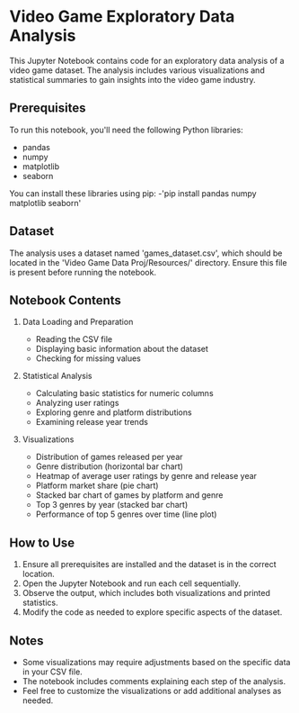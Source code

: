 # Video Game Exploratory Data Analysis

This Jupyter Notebook contains code for an exploratory data analysis of a video game dataset. The analysis includes various visualizations and statistical summaries to gain insights into the video game industry.

## Prerequisites

To run this notebook, you'll need the following Python libraries:

- pandas
- numpy
- matplotlib
- seaborn

You can install these libraries using pip:
-'pip install pandas numpy matplotlib seaborn'

## Dataset

The analysis uses a dataset named 'games_dataset.csv', which should be located in the 'Video Game Data Proj/Resources/' directory. Ensure this file is present before running the notebook.

## Notebook Contents

1. Data Loading and Preparation
   - Reading the CSV file
   - Displaying basic information about the dataset
   - Checking for missing values

2. Statistical Analysis
   - Calculating basic statistics for numeric columns
   - Analyzing user ratings
   - Exploring genre and platform distributions
   - Examining release year trends

3. Visualizations
   - Distribution of games released per year
   - Genre distribution (horizontal bar chart)
   - Heatmap of average user ratings by genre and release year
   - Platform market share (pie chart)
   - Stacked bar chart of games by platform and genre
   - Top 3 genres by year (stacked bar chart)
   - Performance of top 5 genres over time (line plot)

## How to Use

1. Ensure all prerequisites are installed and the dataset is in the correct location.
2. Open the Jupyter Notebook and run each cell sequentially.
3. Observe the output, which includes both visualizations and printed statistics.
4. Modify the code as needed to explore specific aspects of the dataset.

## Notes

- Some visualizations may require adjustments based on the specific data in your CSV file.
- The notebook includes comments explaining each step of the analysis.
- Feel free to customize the visualizations or add additional analyses as needed.

